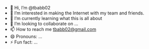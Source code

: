 - 👋 Hi, I’m @tbabb02
- 👀 I’m interested in making the Internet with my team and friends.
- 🌱 I’m currently learning what this is all about
- 💞️ I’m looking to collaborate on …
- 📫 How to reach me tbabb02@gmail.com
- 😄 Pronouns: ...
- ⚡ Fun fact: ...

<!---
tbabb02/tbabb02 is a ✨ special ✨ repository because its `README.md` (this file) appears on your GitHub profile.
You can click the Preview link to take a look at your changes.
--->
